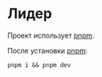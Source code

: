 # Лидер

Проект использует [pnpm](https://pnpm.io/ru/installation).

После установки [pnpm](https://pnpm.io/ru/installation):

```pnpm i && pnpm dev```
